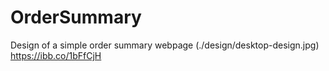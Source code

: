 # OrderSummary
Design of  a simple order summary webpage 
(./design/desktop-design.jpg)
https://ibb.co/1bFfCjH

